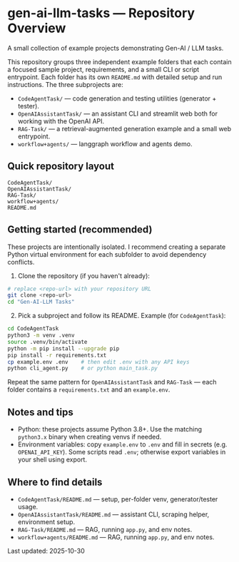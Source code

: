 # gen-ai-llm-tasks — Repository Overview

A small collection of example projects demonstrating Gen-AI / LLM tasks.

This repository groups three independent example folders that each contain a focused sample project, requirements, and a small CLI or script entrypoint. Each folder has its own `README.md` with detailed setup and run instructions. The three subprojects are:

- `CodeAgentTask/` — code generation and testing utilities (generator + tester).
- `OpenAIAssistantTask/` — an assistant CLI and streamlit web both for working with the OpenAI API.
- `RAG-Task/` — a retrieval-augmented generation example and a small web entrypoint.
- `workflow+agents/` — langgraph workflow and agents demo.

## Quick repository layout

```
CodeAgentTask/
OpenAIAssistantTask/
RAG-Task/
workflow+agents/
README.md         
```

## Getting started (recommended)

These projects are intentionally isolated. I recommend creating a separate Python virtual environment for each subfolder to avoid dependency conflicts.

1. Clone the repository (if you haven't already):

```bash
# replace <repo-url> with your repository URL
git clone <repo-url>
cd "Gen-AI-LLM Tasks"
```

2. Pick a subproject and follow its README. Example (for `CodeAgentTask`):

```bash
cd CodeAgentTask
python3 -m venv .venv
source .venv/bin/activate
python -m pip install --upgrade pip
pip install -r requirements.txt
cp example.env .env    # then edit .env with any API keys
python cli_agent.py    # or python main_task.py
```

Repeat the same pattern for `OpenAIAssistantTask` and `RAG-Task` — each folder contains a `requirements.txt` and an `example.env`.

## Notes and tips

- Python: these projects assume Python 3.8+. Use the matching `python3.x` binary when creating venvs if needed.
- Environment variables: copy `example.env` to `.env` and fill in secrets (e.g. `OPENAI_API_KEY`). Some scripts read `.env`; otherwise export variables in your shell using export.

## Where to find details

- `CodeAgentTask/README.md` — setup, per-folder venv, generator/tester usage.
- `OpenAIAssistantTask/README.md` — assistant CLI, scraping helper, environment setup.
- `RAG-Task/README.md` — RAG, running `app.py`, and env notes.
- `workflow+agents/README.md` — RAG, running `app.py`, and env notes.

Last updated: 2025-10-30

